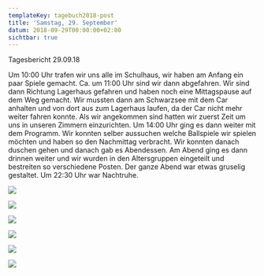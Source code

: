 ```yaml
---
templateKey: tagebuch2018-post
title: 'Samstag, 29. September'
datum: 2018-09-29T00:00:00+02:00
sichtbar: true
---
```

Tagesbericht 29.09.18



Um 10:00 Uhr trafen wir uns alle im Schulhaus, wir haben am Anfang ein paar Spiele gemacht. Ca. um 11:00 Uhr sind wir dann abgefahren. Wir sind dann Richtung Lagerhaus gefahren und haben noch eine Mittagspause auf dem Weg gemacht. Wir mussten dann am Schwarzsee mit dem Car anhalten und von dort aus zum Lagerhaus laufen, da der Car nicht mehr weiter fahren konnte. Als wir angekommen sind hatten wir zuerst Zeit um uns in unseren Zimmern einzurichten. Um 14:00 Uhr ging es dann weiter mit dem Programm. Wir konnten selber aussuchen welche Ballspiele wir spielen möchten und haben so den Nachmittag verbracht. Wir konnten danach duschen gehen und danach gab es Abendessen. Am Abend ging es dann drinnen weiter und wir wurden in den Altersgruppen eingeteilt und bestreiten so verschiedene Posten. Der ganze Abend war etwas gruselig gestaltet. Um 22:30 Uhr war Nachtruhe.

![](/img/img_2518.jpg)

![](/img/img_2683.jpg)

![](/img/img_2677.jpg)

![](/img/img_2645.jpg)

![](/img/img_2630.jpg)

![](/img/img_2670.jpg)
